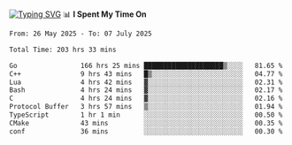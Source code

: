<a href="https://git.io/typing-svg"><img src="https://readme-typing-svg.demolab.com?font=Fira+Code&weight=700&size=35&pause=2000&center=true&random=false&width=1000&height=250&lines=%F0%9D%98%9B%F0%9D%98%A9%F0%9D%98%A6+%F0%9D%98%AD%F0%9D%98%AA%F0%9D%98%A7%F0%9D%98%A6+%F0%9D%98%B0%F0%9D%98%A7+%F0%9D%98%B5%F0%9D%98%A9%F0%9D%98%AA%F0%9D%98%B4+%F0%9D%98%B8%F0%9D%98%B0%F0%9D%98%B3%F0%9D%98%AD%F0%9D%98%A5+%F0%9D%98%AA%F0%9D%98%B4+%F0%9D%98%B0%F0%9D%98%AF%F0%9D%98%AD%F0%9D%98%BA+%F0%9D%98%B5%F0%9D%98%A9%F0%9D%98%A6+%F0%9D%98%A6%F0%9D%98%AF%F0%9D%98%AB%F0%9D%98%B0%F0%9D%98%BA%F0%9D%98%AE%F0%9D%98%A6%F0%9D%98%AF%F0%9D%98%B5+%F0%9D%98%B0%F0%9D%98%A7+%F0%9D%98%A5%F0%9D%98%A6%F0%9D%98%A4%F0%9D%98%A6%F0%9D%98%B1%F0%9D%98%B5%F0%9D%98%AA%F0%9D%98%B0%F0%9D%98%AF" alt="Typing SVG" /></a>
📊 **I Spent My Time On** 

<!--START_SECTION:waka-->

```txt
From: 26 May 2025 - To: 07 July 2025

Total Time: 203 hrs 33 mins

Go                166 hrs 25 mins ████████████████████▒░░░░   81.65 %
C++               9 hrs 43 mins   █▒░░░░░░░░░░░░░░░░░░░░░░░   04.77 %
Lua               4 hrs 42 mins   ▓░░░░░░░░░░░░░░░░░░░░░░░░   02.31 %
Bash              4 hrs 24 mins   ▓░░░░░░░░░░░░░░░░░░░░░░░░   02.17 %
C                 4 hrs 24 mins   ▓░░░░░░░░░░░░░░░░░░░░░░░░   02.16 %
Protocol Buffer   3 hrs 57 mins   ▒░░░░░░░░░░░░░░░░░░░░░░░░   01.94 %
TypeScript        1 hr 1 min      ░░░░░░░░░░░░░░░░░░░░░░░░░   00.50 %
CMake             43 mins         ░░░░░░░░░░░░░░░░░░░░░░░░░   00.35 %
conf              36 mins         ░░░░░░░░░░░░░░░░░░░░░░░░░   00.30 %
```

<!--END_SECTION:waka-->
